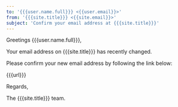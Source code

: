 ```yaml
---
to: '{{{user.name.full}}} <{{user.email}}>'
from: '{{{site.title}}} <{{site.email}}>'
subject: 'Confirm your email address at {{{site.title}}}'
---
```

Greetings {{{user.name.full}}},

Your email address on {{{site.title}}} has recently changed.

Please confirm your new email address by following the link below:

{{{url}}}

Regards,

The {{{site.title}}} team.